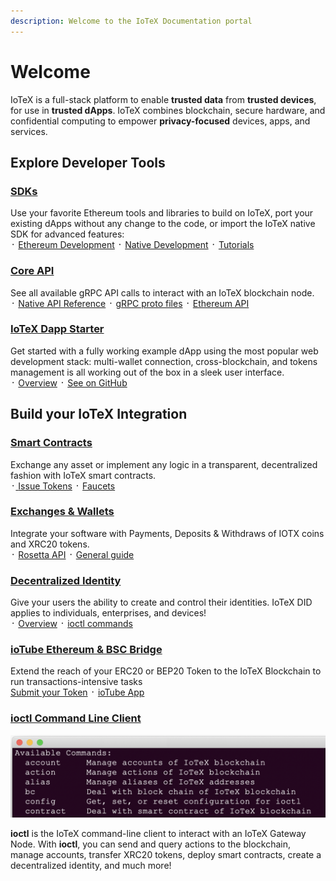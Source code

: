 ```yaml
---
description: Welcome to the IoTeX Documentation portal
---
```


# Welcome

IoTeX is a full-stack platform to enable **trusted data** from **trusted devices**, for use in **trusted dApps**. IoTeX combines blockchain, secure hardware, and confidential computing to empower **privacy-focused** devices, apps, and services.

## Explore Developer Tools <a id="part2"></a>

### [SDKs](iotex-antenna-sdk/)

Use your favorite Ethereum tools and libraries to build on IoTeX, port your existing dApps without any change to the code, or import the IoTeX native SDK for advanced features:  
᛫ [Ethereum Development](ethereum-copmpatibility/) ᛫ [Native Development](iotex-antenna-sdk/) ᛫ [Tutorials](smart-contracts/)

### [Core API](reference/node-core-api-grpc.md)

See all available gRPC API calls to interact with an IoTeX blockchain node.  
᛫ [Native API Reference](reference/node-core-api-grpc.md) ᛫ [gRPC proto files](https://github.com/iotexproject/iotex-proto) ᛫ [Ethereum API](reference/babel-web3-api.md)

### [IoTeX Dapp Starter](get-started/iotex-dapp-starter.md)

Get started with a fully working example dApp using the most popular web development stack: multi-wallet connection, cross-blockchain, and tokens management is all working out of the box in a sleek user interface.   
᛫ [Overview](get-started/iotex-dapp-starter.md) ᛫ [See on GitHub ](https://github.com/iotexproject/iotex-dapp-sample-v2)

## Build your IoTeX Integration

### [Smart Contracts](smart-contracts/)

Exchange any asset or implement any logic in a transparent, decentralized fashion with IoTeX smart contracts.   
᛫[ ](https://ide.iotex.io/)[Issue Tokens](smart-contracts/introduction/) ᛫ [Faucets](get-started/iotx-faucets.md)

### [Exchanges & Wallets](more-resources/exchange-integration/general-guide.md)

Integrate your software with Payments, Deposits & Withdraws of IOTX coins and XRC20 tokens.  
᛫ [Rosetta API](more-resources/exchange-integration/rosetta-api.md) ᛫ [General guide](more-resources/exchange-integration/)

### [Decentralized Identity](middleware-1/decentralized-identity/)

Give your users the ability to create and control their identities. IoTeX DID applies to individuals, enterprises, and devices!  
᛫ [Overview](https://docs.iotex.io/developer/did/overview.html) ᛫ [ioctl commands](https://docs.iotex.io/developer/ioctl/did.html)

### [ioTube Ethereum & BSC Bridge](https://tube.iotex.io)

Extend the reach of your ERC20 or BEP20 Token to the IoTeX Blockchain to run transactions-intensive tasks  
[Submit your Token](https://github.com/iotexproject/ioTube/issues/new?assignees=guo&labels=Token-Pending-Review&template=iotube-new-token-submission.md&title=) ᛫ [ioTube App ](https://tube.iotex.io/)

### [ioctl Command Line Client](reference/ioctl-cli-reference/)

![](.gitbook/assets/image%20%286%29.png)

**ioctl** is the IoTeX command-line client to interact with an IoTeX Gateway Node. With **ioctl**, you can send and query actions to the blockchain, manage accounts, transfer XRC20 tokens, deploy smart contracts, create a decentralized identity, and much more!

